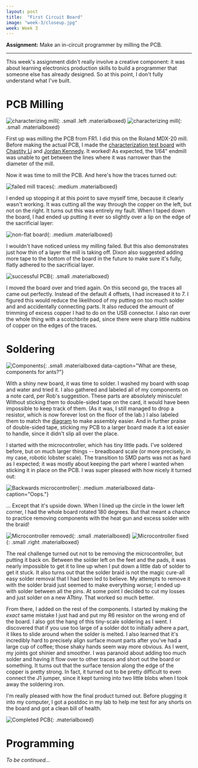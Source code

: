 ```yaml
---
layout: post
title:  "First Circuit Board"
image: "week-3/closeup.jpg"
week: Week 3
---
```


**Assignment:** Make an in-circuit programmer by milling the PCB.

<!-- more -->

---

This week's assignment didn't really involve a creative component: it was about learning electronics production skills to build a programmer that someone else has already designed. So at this point, I don't fully understand what I've built.

# PCB Milling

![characterizing mill]({{site.baseurl}}/assets/week-3/milling.jpg){: .small .left .materialboxed}
![characterizing mill]({{site.baseurl}}/assets/week-3/characterization.jpg){: .small .materialboxed}

First up was milling the PCB from FR1. I did this on the Roland MDX-20 mill. Before making the actual PCB, I made the [characterization test board](http://academy.cba.mit.edu/classes/electronics_production/linetest.png) with [Chastity Li](http://fab.cba.mit.edu/classes/863.17/Harvard/people/chastityli/index.html) and [Jordan Kennedy](http://fab.cba.mit.edu/classes/863.17/Harvard/people/Jordan-Kennedy/index.html). It worked! As expected, the 1/64" endmill was unable to get between the lines where it was narrower than the diameter of the mill.<br>

Now it was time to mill the PCB. And here's how the traces turned out:

![failed mill traces]({{site.baseurl}}/assets/week-3/fail-pcb.jpg){: .medium .materialboxed}

I ended up stopping it at this point to save myself time, because it clearly wasn't working. It was cutting all the way through the copper on the left, but not on the right. It turns out this was entirely my fault. When I taped down the board, I had ended up putting it ever so slightly over a lip on the edge of the sacrificial layer:

![non-flat board]({{site.baseurl}}/assets/week-3/milling-fail.jpg){: .medium .materialboxed}

I wouldn't have noticed unless my milling failed. But this also demonstrates just how thin of a layer the mill is taking off. Dixon also suggested adding more tape to the bottom of the board in the future to make sure it's fully, flatly adhered to the sacrificial layer.

![successful PCB]({{site.baseurl}}/assets/week-3/success-pcb.jpg){: .small .materialboxed}

I moved the board over and tried again. On this second go, the traces all came out perfectly. Instead of the default 4 offsets, I had increased it to 7. I figured this would reduce the likelihood of my putting on too much solder and and accidentally connecting parts. It also reduced the amount of trimming of excess copper I had to do on the USB connector. I also ran over the whole thing with a scotchbrite pad, since there were sharp little nubbins of copper on the edges of the traces.

# Soldering

![Components]({{site.baseurl}}/assets/week-3/pre-soldering.jpg){: .small .materialboxed data-caption="What are these, components for ants?"}

With a shiny new board, it was time to solder. I washed my board with soap and water and tried it. I also gathered and labeled all of my components on a note card, per Rob's suggestion. These parts are absolutely miniscule! Without sticking them to double-sided tape on the card, it would have been impossible to keep track of them. (As it was, I still managed to drop a resistor, which is now forever lost on the floor of the lab.) I also labeled them to match the [diagram](http://fab.cba.mit.edu/classes/863.16/doc/projects/ftsmin/pcb_full.png) to make assembly easier. And in further praise of double-sided tape, sticking my PCB to a larger board made it a lot easier to handle, since it didn't slip all over the place.

I started with the microcontroller, which has tiny little pads. I've soldered before, but on much larger things -- breadboard scale (or more precisely, in my case, robotic lobster scale). The transition to SMD parts was not as hard as I expected; it was mostly about keeping the part where I wanted when sticking it in place on the PCB. I was super pleased with how nicely it turned out:

![Backwards microcontroller]({{site.baseurl}}/assets/week-3/microcontroller-fail.jpg){: .medium .materialboxed data-caption="Oops."}

... Except that it's upside down. When I lined up the circle in the lower left corner, I had the whole board rotated 180 degrees. But that meant a chance to practice removing components with the heat gun and excess solder with the braid!

![Microcontroller removed]({{site.baseurl}}/assets/week-3/microcontroller-removed.jpg){: .small .materialboxed}
![Microcontroller fixed]({{site.baseurl}}/assets/week-3/microcontroller-fixed.jpg){: .small .right .materialboxed}

The real challenge turned out not to be removing the microcontroller, but putting it back on. Between the solder left on the feet and the pads, it was nearly impossible to get it to line up when I put down a little dab of solder to get it stuck. It also turns out that the solder braid is not the magic cure-all easy solder removal that I had been led to believe. My attempts to remove it with the solder braid just seemed to make everything worse; I ended up with solder between all the pins. At some point I decided to cut my losses and just solder on a new ATtiny. That worked so much better.

From there, I added on the rest of the components. I started by making the *exact* same mistake I just had and put my R6 resistor on the wrong end of the board. I also got the hang of this tiny-scale soldering as I went. I discovered that if you use too large of a solder dot to initially adhere a part, it likes to slide around when the solder is melted. I also learned that it's incredibly hard to precisely align surface mount parts after you've had a large cup of coffee; those shaky hands seem way more obvious. As I went, my joints got shinier and smoother. I was paranoid about adding too much solder and having it flow over to other traces and short out the board or something. It turns out that the surface tension along the edge of the copper is pretty strong. In fact, it turned out to be pretty difficult to even connect the J1 jumper, since it kept turning into two little blobs when I took away the soldering iron.

I'm really pleased with how the final product turned out. Before plugging it into my computer, I got a postdoc in my lab to help me test for any shorts on the board and got a clean bill of health.

![Completed PCB]({{site.baseurl}}/assets/week-3/final-pcb.jpg){: .materialboxed}

# Programming

*To be continued...*